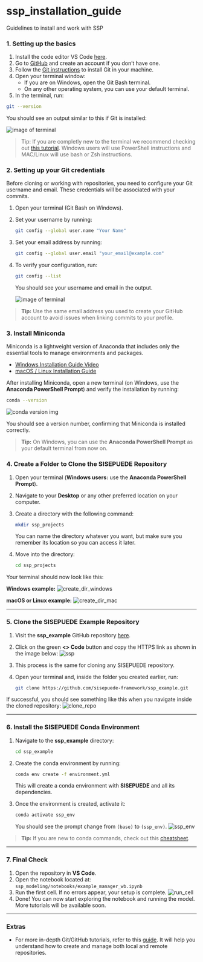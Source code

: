 # ssp\_installation\_guide

Guidelines to install and work with SSP

### 1. Setting up the basics

1. Install the code editor VS Code [here](https://code.visualstudio.com/).
2. Go to [GitHub](https://github.com/) and create an account if you don’t have one.
3. Follow the [Git instructions](https://git-scm.com/book/en/v2/Getting-Started-Installing-Git) to install Git in your machine.
4. Open your terminal window:
    * If you are on Windows, open the Git Bash terminal.
    * On any other operating system, you can use your default terminal.
5. In the terminal, run:

```bash
git --version
```
You should see an output similar to this if Git is installed:

![image of terminal](img/git_version_terminal.png)

>Tip: If you are completly new to the terminal we recommend checking out [this tutorial](https://code.visualstudio.com/docs/terminal/getting-started). Windows users will use PowerShell instructions and MAC/Linux will use bash or Zsh instructions.

### 2. Setting up your Git credentials

Before cloning or working with repositories, you need to configure your Git username and email. These credentials will be associated with your commits.

1. Open your terminal (Git Bash on Windows).
2. Set your username by running:

   ```bash
   git config --global user.name "Your Name"
   ```
3. Set your email address by running:

   ```bash
   git config --global user.email "your_email@example.com"
   ```
4. To verify your configuration, run:

   ```bash
   git config --list
   ```

   You should see your username and email in the output.

   ![image of terminal](img/git_set_up_user.png)

> **Tip:** Use the same email address you used to create your GitHub account to avoid issues when linking commits to your profile.

### 3. Install Miniconda

Miniconda is a lightweight version of Anaconda that includes only the essential tools to manage environments and packages.

* [Windows Installation Guide Video](https://youtu.be/AgnAs0nPEVg)
* [macOS / Linux Installation Guide](https://www.anaconda.com/docs/getting-started/miniconda/install#macos-linux-installation)

After installing Miniconda, open a new terminal (on Windows, use the **Anaconda PowerShell Prompt**) and verify the installation by running:

```bash
conda --version
```
![conda version img](img/conda_version.png)

You should see a version number, confirming that Miniconda is installed correctly.

> **Tip:** On Windows, you can use the **Anaconda PowerShell Prompt** as your default terminal from now on.


### 4. Create a Folder to Clone the SISEPUEDE Repository

1. Open your terminal (**Windows users:** use the **Anaconda PowerShell Prompt**).

2. Navigate to your **Desktop** or any other preferred location on your computer.

3. Create a directory with the following command:

   ```bash
   mkdir ssp_projects
   ```

   You can name the directory whatever you want, but make sure you remember its location so you can access it later.

4. Move into the directory:

   ```bash
   cd ssp_projects
   ```

Your terminal should now look like this:

**Windows example:**
![create\_dir\_windows](img/create_dir_windows.png)

**macOS or Linux example:**
![create\_dir\_mac](img/create_dir_mac.png)

---

### 5. Clone the SISEPUEDE Example Repository

1. Visit the **ssp\_example** GitHub repository [here](https://github.com/sisepuede-framework/ssp_example).
2. Click on the green **<> Code** button and copy the HTTPS link as shown in the image below:
   ![ssp](img/ssp_example_screenshot.png)
3. This process is the same for cloning any SISEPUEDE repository.
4. Open your terminal and, inside the folder you created earlier, run:

   ```bash
   git clone https://github.com/sisepuede-framework/ssp_example.git
   ```

If successful, you should see something like this when you navigate inside the cloned repository:
![clone\_repo](img/clone_repo.png)

---

### 6. Install the SISEPUEDE Conda Environment

1. Navigate to the **ssp\_example** directory:

   ```bash
   cd ssp_example
   ```

2. Create the conda environment by running:

   ```bash
   conda env create -f environment.yml
   ```

   This will create a conda environment with **SISEPUEDE** and all its dependencies.

3. Once the environment is created, activate it:

   ```bash
   conda activate ssp_env
   ```

   You should see the prompt change from `(base)` to `(ssp_env)`.
   ![ssp\_env](img/ssp_env.png)

> **Tip:** If you are new to conda commands, check out this [cheatsheet](https://docs.conda.io/projects/conda/en/stable/user-guide/cheatsheet.html).

---

### 7. Final Check

1. Open the repository in **VS Code**.
2. Open the notebook located at:
   `ssp_modeling/notebooks/example_manager_wb.ipynb`
3. Run the first cell. If no errors appear, your setup is complete.
   ![run\_cell](img/run_cell.png)
4. Done! You can now start exploring the notebook and running the model. More tutorials will be available soon.

---

### Extras

* For more in-depth Git/GitHub tutorials, refer to this [guide](https://github.com/jroblar/tutorial_git_ib/blob/main/slides/tutorial_2.md).
  It will help you understand how to create and manage both local and remote repositories.




